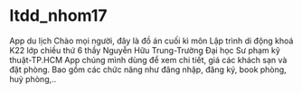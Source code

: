 # ltdd_nhom17
App du lịch
Chào mọi người, đây là đồ án cuối kì môn Lập trình di động khoá K22 lớp chiều thứ 6 thầy Nguyễn Hữu Trung-Trường Đại học Sư phạm kỹ thuật-TP.HCM
App chúng mình dùng để xem chi tiết, giá các khách sạn và đặt phòng. Bao gồm các chức năng như đăng nhập, đăng ký, book phòng, huỷ phòng,..
